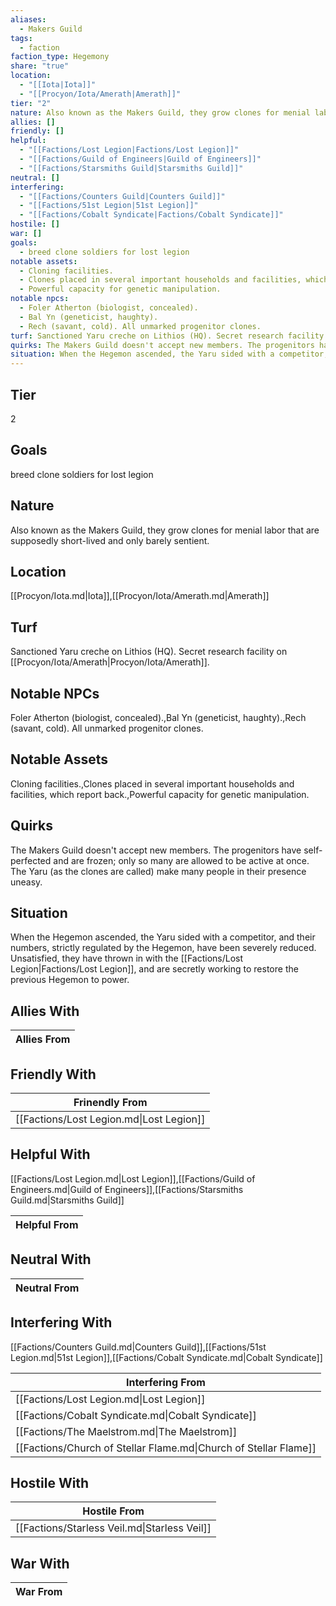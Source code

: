 ```yaml
---
aliases:
  - Makers Guild
tags:
  - faction
faction_type: Hegemony
share: "true"
location:
  - "[[Iota|Iota]]"
  - "[[Procyon/Iota/Amerath|Amerath]]"
tier: "2"
nature: Also known as the Makers Guild, they grow clones for menial labor that are supposedly short-lived and only barely sentient.
allies: []
friendly: []
helpful:
  - "[[Factions/Lost Legion|Factions/Lost Legion]]"
  - "[[Factions/Guild of Engineers|Guild of Engineers]]"
  - "[[Factions/Starsmiths Guild|Starsmiths Guild]]"
neutral: []
interfering:
  - "[[Factions/Counters Guild|Counters Guild]]"
  - "[[Factions/51st Legion|51st Legion]]"
  - "[[Factions/Cobalt Syndicate|Factions/Cobalt Syndicate]]"
hostile: []
war: []
goals:
  - breed clone soldiers for lost legion
notable assets:
  - Cloning facilities.
  - Clones placed in several important households and facilities, which report back.
  - Powerful capacity for genetic manipulation.
notable npcs:
  - Foler Atherton (biologist, concealed).
  - Bal Yn (geneticist, haughty).
  - Rech (savant, cold). All unmarked progenitor clones.
turf: Sanctioned Yaru creche on Lithios (HQ). Secret research facility on [[Procyon/Iota/Amerath|Procyon/Iota/Amerath]].
quirks: The Makers Guild doesn't accept new members. The progenitors have self-perfected and are frozen; only so many are allowed to be active at once. The Yaru (as the clones are called) make many people in their presence uneasy.
situation: When the Hegemon ascended, the Yaru sided with a competitor, and their numbers, strictly regulated by the Hegemon, have been severely reduced. Unsatisfied, they have thrown in with the [[Factions/Lost Legion|Factions/Lost Legion]], and are secretly working to restore the previous Hegemon to power.
---
```

## Tier

2

## Goals

breed clone soldiers for lost legion

## Nature

Also known as the Makers Guild, they grow clones for menial labor that are supposedly short-lived and only barely sentient.

## Location

[[Procyon/Iota.md|Iota]],[[Procyon/Iota/Amerath.md|Amerath]]

## Turf

Sanctioned Yaru creche on Lithios (HQ). Secret research facility on [[Procyon/Iota/Amerath|Procyon/Iota/Amerath]].

## Notable NPCs

Foler Atherton (biologist, concealed).,Bal Yn (geneticist, haughty).,Rech (savant, cold). All unmarked progenitor clones.

## Notable Assets

Cloning facilities.,Clones placed in several important households and facilities, which report back.,Powerful capacity for genetic manipulation.

## Quirks

The Makers Guild doesn't accept new members. The progenitors have self-perfected and are frozen; only so many are allowed to be active at once. The Yaru (as the clones are called) make many people in their presence uneasy.

## Situation

When the Hegemon ascended, the Yaru sided with a competitor, and their numbers, strictly regulated by the Hegemon, have been severely reduced. Unsatisfied, they have thrown in with the [[Factions/Lost Legion|Factions/Lost Legion]], and are secretly working to restore the previous Hegemon to power.

## Allies With



| Allies From |
| ----------- |


## Friendly With



| Frinendly From                           |
| ---------------------------------------- |
| [[Factions/Lost Legion.md\|Lost Legion]] |


## Helpful With

[[Factions/Lost Legion.md|Lost Legion]],[[Factions/Guild of Engineers.md|Guild of Engineers]],[[Factions/Starsmiths Guild.md|Starsmiths Guild]]

| Helpful From |
| ------------ |


## Neutral With




| Neutral From |
| ------------ |



## Interfering With

[[Factions/Counters Guild.md|Counters Guild]],[[Factions/51st Legion.md|51st Legion]],[[Factions/Cobalt Syndicate.md|Cobalt Syndicate]]


| Interfering From                                                 |
| ---------------------------------------------------------------- |
| [[Factions/Lost Legion.md\|Lost Legion]]                         |
| [[Factions/Cobalt Syndicate.md\|Cobalt Syndicate]]               |
| [[Factions/The Maelstrom.md\|The Maelstrom]]                     |
| [[Factions/Church of Stellar Flame.md\|Church of Stellar Flame]] |



## Hostile With




| Hostile From                                 |
| -------------------------------------------- |
| [[Factions/Starless Veil.md\|Starless Veil]] |



## War With



| War From |
| -------- |
